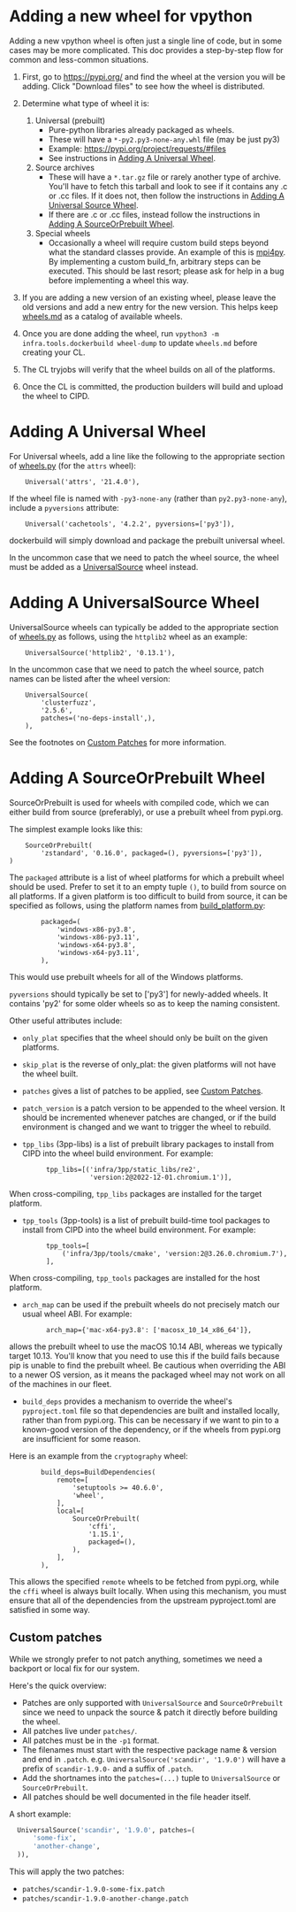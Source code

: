 # Adding a new wheel for vpython

Adding a new vpython wheel is often just a single line of code, but
in some cases may be more complicated. This doc provides a step-by-step
flow for common and less-common situations.

1. First, go to https://pypi.org/ and find the wheel at the version you will be adding.
   Click "Download files" to see how the wheel is distributed.

1. Determine what type of wheel it is:
   1. Universal (prebuilt)
      * Pure-python libraries already packaged as wheels.
      * These will have a `*-py2.py3-none-any.whl` file (may be just py3)
      * Example: https://pypi.org/project/requests/#files
      * See instructions in [Adding A Universal Wheel](#adding-a-universal-wheel).
   1. Source archives
      * These will have a `*.tar.gz` file or rarely another type of archive.
         You'll have to fetch this tarball and look to see if it contains any
         .c or .cc files. If it does not, then follow the instructions
         in
         [Adding A Universal Source Wheel](#adding-a-universalsource-wheel).
      * If there are .c or .cc files, instead follow the instructions
         in [Adding A SourceOrPrebuilt Wheel](#adding-a-sourceorprebuilt-wheel).
   1. Special wheels
      * Occasionally a wheel will require custom build steps beyond what the
        standard classes provide. An example of this is [mpi4py](./wheel_mpi4py.py).
        By implementing a custom build_fn, arbitrary steps can be executed.
        This should be last resort; please ask for help in a bug before
        implementing a wheel this way.

1. If you are adding a new version of an existing wheel, please leave the old versions
   and add a new entry for the new version. This helps keep [wheels.md](./wheels.md)
   as a catalog of available wheels.
1. Once you are done adding the wheel, run `vpython3 -m infra.tools.dockerbuild wheel-dump` to update `wheels.md` before creating your CL.
1. The CL tryjobs will verify that the wheel builds on all of the platforms.
1. Once the CL is committed, the production builders will build and upload the wheel to CIPD.

# Adding A Universal Wheel

For Universal wheels, add a line like the following to the appropriate
section of [wheels.py](./wheels.py) (for the `attrs` wheel):

        Universal('attrs', '21.4.0'),

If the wheel file is named with `-py3-none-any` (rather than
`py2.py3-none-any`), include a `pyversions` attribute:

        Universal('cachetools', '4.2.2', pyversions=['py3']),

dockerbuild will simply download and package the prebuilt universal wheel.

In the uncommon case that we need to patch the wheel source, the wheel
must be added as a [UniversalSource](#adding-a-universalsource-wheel)
wheel instead.

# Adding A UniversalSource Wheel

UniversalSource wheels can typically be added to the appropriate
section of [wheels.py](./wheels.py) as follows, using the `httplib2`
wheel as an example:

        UniversalSource('httplib2', '0.13.1'),

In the uncommon case that we need to patch the wheel source, patch names
can be listed after the wheel version:

        UniversalSource(
            'clusterfuzz',
            '2.5.6',
            patches=('no-deps-install',),
        ),

See the footnotes on [Custom Patches](#custom-patches) for more information.

# Adding A SourceOrPrebuilt Wheel

SourceOrPrebuilt is used for wheels with compiled code, which we can either
build from source (preferably), or use a prebuilt wheel from pypi.org.

The simplest example looks like this:

        SourceOrPrebuilt(
            'zstandard', '0.16.0', packaged=(), pyversions=['py3']),
    )

The `packaged` attribute is a list of wheel platforms for which a prebuilt
wheel should be used. Prefer to set it to an empty tuple `()`, to build from source on all
platforms. If a given platform is too difficult to build from source, it can
be specified as follows, using the platform names from
[build_platform.py](./build_platform.py):

            packaged=(
                'windows-x86-py3.8',
                'windows-x86-py3.11',
                'windows-x64-py3.8',
                'windows-x64-py3.11',
            ),

This would use prebuilt wheels for all of the Windows platforms.

`pyversions` should typically be set to ['py3'] for newly-added wheels.
It contains 'py2' for some older wheels so as to keep the naming consistent.

Other useful attributes include:

* `only_plat` specifies that the wheel should only be built on the given
platforms.
* `skip_plat` is the reverse of only_plat: the given platforms will not
have the wheel built.
* `patches` gives a list of patches to be applied, see
[Custom Patches](#custom-patches).
* `patch_version` is a patch version to be appended to the wheel version.
It should be incremented whenever patches are changed, or if the build
environment is changed and we want to trigger the wheel to rebuild.
* `tpp_libs` (3pp-libs) is a list of prebuilt library packages to install
from CIPD into the wheel build environment. For example:

            tpp_libs=[('infra/3pp/static_libs/re2',
                       'version:2@2022-12-01.chromium.1')],

When cross-compiling, `tpp_libs` packages are installed for the target
platform.

* `tpp_tools` (3pp-tools) is a list of prebuilt build-time tool packages
to install from CIPD into the wheel build environment. For example:

            tpp_tools=[
                ('infra/3pp/tools/cmake', 'version:2@3.26.0.chromium.7'),
            ],

When cross-compiling, `tpp_tools` packages are installed for the host
platform.

* `arch_map` can be used if the prebuilt wheels do not precisely match
our usual wheel ABI. For example:

            arch_map={'mac-x64-py3.8': ['macosx_10_14_x86_64']},

allows the prebuilt wheel to use the macOS 10.14 ABI, whereas we typically
target 10.13. You'll know that you need to use this if the build fails
because pip is unable to find the prebuilt wheel. Be cautious when overriding
the ABI to a newer OS version, as it means the packaged wheel may not work on
all of the machines in our fleet.

* `build_deps` provides a mechanism to override the wheel's `pyproject.toml`
file so that dependencies are built and installed locally, rather than from
pypi.org. This can be necessary if we want to pin to a known-good version of
the dependency, or if the wheels from pypi.org are insufficient for some
reason.

Here is an example from the `cryptography` wheel:

            build_deps=BuildDependencies(
                remote=[
                    'setuptools >= 40.6.0',
                    'wheel',
                ],
                local=[
                    SourceOrPrebuilt(
                        'cffi',
                        '1.15.1',
                        packaged=(),
                    ),
                ],
            ),

This allows the specified `remote` wheels to be fetched from pypi.org, while
the `cffi` wheel is always built locally. When using this mechanism, you must
ensure that all of the dependencies from the upstream pyproject.toml are
satisfied in some way.

## Custom patches

While we strongly prefer to not patch anything, sometimes we need a backport
or local fix for our system.

Here's the quick overview:

* Patches are only supported with `UniversalSource` and `SourceOrPrebuilt` since
  we need to unpack the source & patch it directly before building the wheel.
* All patches live under `patches/`.
* All patches must be in the `-p1` format.
* The filenames must start with the respective package name & version and end
  in `.patch`.  e.g. `UniversalSource('scandir', '1.9.0')` will have a prefix
  of `scandir-1.9.0-` and a suffix of `.patch`.
* Add the shortnames into the `patches=(...)` tuple to `UniversalSource` or
  `SourceOrPrebuilt`.
* All patches should be well documented in the file header itself.

A short example:

```python
  UniversalSource('scandir', '1.9.0', patches=(
      'some-fix',
      'another-change',
  )),
```

This will apply the two patches:
* `patches/scandir-1.9.0-some-fix.patch`
* `patches/scandir-1.9.0-another-change.patch`
